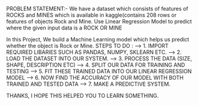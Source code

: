 PROBLEM STATEMENT:- We have a dataset which consists of features of ROCKS and MINES which is available in kaggle(contains 208 rows or features of objects Rock and Mine. 
                    Use Linear Regression Model to predict where the given input data is a ROCK OR MINE

In this Project, We build a Machine Learning model which helps us predict whether the object is Rock or Mine.
STEPS TO DO :
--> 1. IMPORT REQUIRED LIBARIES SUCH AS PANDAS, NUMPY, SKLEARN ETC.
--> 2. LOAD THE DATASET INTO OUR SYSTEM.
--> 3. PROCESS THE DATA (SIZE, SHAPE, DESCRIPTION ETC)
--> 4. SPLIT OUR DATA FOR TRAINING AND TESTING
--> 5. FIT THESE TRAINED DATA INTO OUR LINEAR REGRESSION MODEL 
--> 6. NOW FIND THE ACCURACY OF OUR MODEL WITH BOTH TRAINED AND TESTED DATA 
--> 7. MAKE A PREDICTIVE SYSTEM.

THANKS, I HOPE THIS HELPED YOU TO LEARN SOMETHING.
